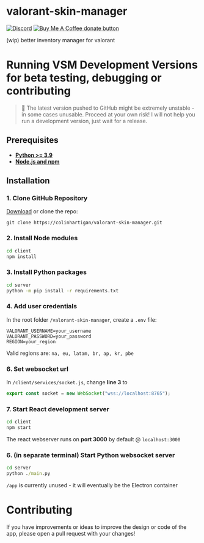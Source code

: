 # valorant-skin-manager
[![Discord](https://img.shields.io/badge/discord-join-7389D8?style=flat&logo=discord)](https://discord.gg/uGuswsZwAT)
<span class="badge-buymeacoffee">
<a href="https://ko-fi.com/colinh" title="Donate to this project using Buy Me A Coffee"><img src="https://img.shields.io/badge/buy%20me%20a%20coffee-donate-yellow.svg" alt="Buy Me A Coffee donate button" /></a>
</span>

(wip) better inventory manager for valorant

# Running VSM Development Versions for beta testing, debugging or contributing
> 🚨 The latest version pushed to GitHub might be extremely unstable - in some cases unusable. Proceed at your own risk! I will not help you run a development version, just wait for a release.

## Prerequisites
- [**Python >= 3.9**](https://www.python.org/downloads/)
- [**Node.js and npm**](https://docs.npmjs.com/downloading-and-installing-node-js-and-npm)

## Installation

### 1. Clone GitHub Repository
[Download](https://github.com/colinhartigan/valorant-skin-manager/archive/refs/heads/master.zip) or clone the repo:
```
git clone https://colinhartigan/valorant-skin-manager.git
```

### 2. Install Node modules
```cmd
cd client
npm install 
```

### 3. Install Python packages
```cmd
cd server
python -m pip install -r requirements.txt
```

### 4. Add user credentials
In the root folder `/valorant-skin-manager`, create a `.env` file:
```env
VALORANT_USERNAME=your_username
VALORANT_PASSWORD=your_password
REGION=your_region
```
Valid regions are: `na, eu, latam, br, ap, kr, pbe`

### 6. Set websocket url
In `/client/services/socket.js`, change **line 3** to
```js
export const socket = new WebSocket("wss://localhost:8765");
```

### 7. Start React development server
```cmd
cd client
npm start
```
The react webserver runs on **port 3000** by default @ `localhost:3000`

### 6. (in separate terminal) Start Python websocket server
```cmd
cd server
python ./main.py
```

`/app` is currently unused - it will eventually be the Electron container

# Contributing
If you have improvements or ideas to improve the design or code of the app, please open a pull request with your changes!
